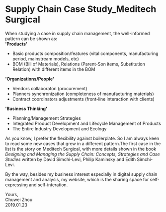 # Supply Chain Case Study_Meditech Surgical                                      
When studying a case in supply chain management, the well-informed pattern can be shown as:          
**'Products'**                              
- Basic products composition/features (vital components, manufacturing period, mainstream models, etc)               
- BOM (Bill of Materials), Relations (Parent-Son items, Substitution Relation) with different items in the BOM                

**'Organizations/People'**               
- Vendors collaboraton (procurement)                
- Planners synchronization (completeness of manufacturing materials)                 
- Contract coordinators adjustments (front-line interaction with clients)                  

**'Business Thinking'**              
- Planning/Management Strategies           
- Integrated Product Development and Lifecycle Management of Products             
- The Entire Industry Development and Ecology                
                               
As you know, I prefer the flexibility against boilerplate. So I am always keen to read some new cases that grew in a different pattern.The first case in the list is the story on Meditech Surgical, with more details shown in the book _Designing and Managing the Supply Chain: Concepts, Strategies and Case Studies_ written by David Simchi-Levi, Philip Kaminsky and Edith Simchi-Levi.               
                
By the way, besides my business interest especially in digital supply chain management and analysis, my website, which is the sharing space for self-expressing and self-interation.                            
 

Yours,          
Chuwei Zhou               
2019.01.23               

                          
                           



   
   
